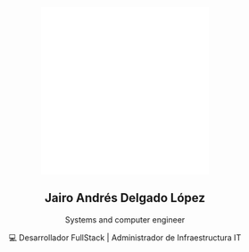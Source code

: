 <p align="center">
 <img width="300px" src="src/assets/logoblanco.png" align="center" alt="GitHub Readme Stats" />
 <h2 align="center">Jairo Andrés Delgado López</h2>
 <p align="center">Systems and computer engineer</p>
 <p align="center">💻 Desarrollador FullStack | Administrador de Infraestructura IT</p>
</p>
